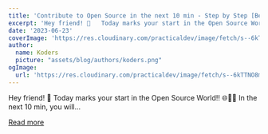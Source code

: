 ```yaml
---
title: 'Contribute to Open Source in the next 10 min - Step by Step [Beginner Edition] 🦾'
excerpt: 'Hey friend! 👋   Today marks your start in the Open Source World!! 🌐👯‍♀️  In the next 10 min, you will...'
date: '2023-06-23'
coverImage: 'https://res.cloudinary.com/practicaldev/image/fetch/s--6kTTNO8m--/c_imagga_scale,f_auto,fl_progressive,h_420,q_auto,w_1000/https://dev-to-uploads.s3.amazonaws.com/uploads/articles/ad4gsh4391s8z3xbj8s6.png'
author:
  name: Koders
  picture: "assets/blog/authors/koders.png"
ogImage:
  url: 'https://res.cloudinary.com/practicaldev/image/fetch/s--6kTTNO8m--/c_imagga_scale,f_auto,fl_progressive,h_420,q_auto,w_1000/https://dev-to-uploads.s3.amazonaws.com/uploads/articles/ad4gsh4391s8z3xbj8s6.png'
---
```


Hey friend! 👋   Today marks your start in the Open Source World!! 🌐👯‍♀️  In the next 10 min, you will...

[Read more](https://dev.to/quine/contribute-to-open-source-in-the-next-10-min-step-by-step-beginner-edition-4aia)
